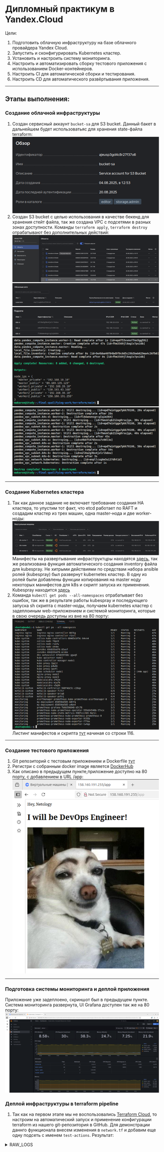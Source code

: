 # Дипломный практикум в Yandex.Cloud
Цели:
1. Подготовить облачную инфраструктуру на базе облачного провайдера Yandex Cloud.
2. Запустить и сконфигурировать Kubernetes кластер.
3. Установить и настроить систему мониторинга.
4. Настроить и автоматизировать сборку тестового приложения с использованием Docker-контейнеров.
5. Настроить CI для автоматической сборки и тестирования.
6. Настроить CD для автоматического развёртывания приложения.

---
## Этапы выполнения:


### Создание облачной инфраструктуры

1. Создан сервисный аккаунт `bucket-sa` для S3 bucket. Данный бакет в дальнейшем будет использоватьяс для хранения state-файла terraform: </br>
    ![1_2](https://github.com/AlekseyStroitelev/final-qualifying-work/blob/main/screenshots/1_2.png)
2. Создан S3 bucket с целью использования в качестве бекенд для хранения стейт файла, так же создана VPC с подсетями в разных зонах доступности. Команды `terraform apply`, `terraform destroy` отрабатывают без дополнительных действий: </br>
    ![1_3](https://github.com/AlekseyStroitelev/final-qualifying-work/blob/main/screenshots/1_3.png) </br>
    ![1_4](https://github.com/AlekseyStroitelev/final-qualifying-work/blob/main/screenshots/1_4.png) </br>
    ![1_5](https://github.com/AlekseyStroitelev/final-qualifying-work/blob/main/screenshots/1_5.png) </br>
    ![1_6](https://github.com/AlekseyStroitelev/final-qualifying-work/blob/main/screenshots/1_6.png) </br>
    ![1_7](https://github.com/AlekseyStroitelev/final-qualifying-work/blob/main/screenshots/1_7.png) </br>

---
### Создание Kubernetes кластера

1. Так как данное задание не включает требование создания HA кластера, то упустим тот факт, что etcd работает по RAFT и создадим кластер из трех машин, одна master-нода и две worker-ноды:
   ![1_8](https://github.com/AlekseyStroitelev/final-qualifying-work/blob/main/screenshots/1_8.png) </br>
Манифесты на развертывание инфраструктцры находятся [здесь](https://github.com/AlekseyStroitelev/final-qualifying-work/tree/main/terraform), так же реализована функция автоматического создания inventory файла для kubespray. Не хитрыми действиями по средствам набора ansible ролей (kubespray) был развернут kubernetes кластер. В одну из ролей были добавлены функции копирования на master ноду некоторых манифестов для k8s и скрипт запуска их применения. Kubespray находится [здесь](https://github.com/AlekseyStroitelev/final-qualifying-work/tree/main/kubespray)
2. Команда `kubectl get pods --all-namespaces` отрабатывает без ошибок, так же в результате работы kubespray и последующего запуска sh скрипта c master-ноды, получаем kubernetes кластер с задеплоиным web-приложением и системой мониторинга, которые в свою очередь доступны из вне на 80 порту: </br>
   ![1_9](https://github.com/AlekseyStroitelev/final-qualifying-work/blob/main/screenshots/1_9.png) </br>
Листинг манифестов и скрипта [тут](https://github.com/AlekseyStroitelev/final-qualifying-work/blob/main/kubespray/roles/kubernetes/client/tasks/main.yml) начиная со строки 116.

---
### Создание тестового приложения

1. Git репозиторий с тестовым приложением и Dockerfile [тут](https://github.com/AlekseyStroitelev/app-config)
2. Регистри с собранным docker image является [DockerHub](https://hub.docker.com/repository/docker/makaron7321/nginx-test-app/general)
3. Как описано в предыдущем пункте,приложение доступно на 80 порту, с добавлением в URL /app:</br>
  ![1_10](https://github.com/AlekseyStroitelev/final-qualifying-work/blob/main/screenshots/1_10.png)

---
### Подготовка cистемы мониторинга и деплой приложения

Приложение уже задеплоено, скриншот был в предыдущем пункте.
Система мониторинга развернута, UI Grafana доступен так же на 80 порту: </br>
  ![1_11](https://github.com/AlekseyStroitelev/final-qualifying-work/blob/main/screenshots/1_11.png)

### Деплой инфраструктуры в terraform pipeline

1. Так как на первом этапе мы не воспользовались [Terraform Cloud](https://app.terraform.io/), то настроим на автоматический запуск и применение конфигурации terraform из нашего git-репозитория в GitHub. Для демонстрации даннго функционала внесем изменения в `network.tf` и добавим еще одну подсеть с именем `test-actions`. Результат:

<details>
    <summary>RAW_LOGS</summary>

2025-08-27T10:15:56.4801562Z Current runner version: '2.328.0'
2025-08-27T10:15:56.4824907Z ##[group]Runner Image Provisioner
2025-08-27T10:15:56.4826034Z Hosted Compute Agent
2025-08-27T10:15:56.4826602Z Version: 20250818.377
2025-08-27T10:15:56.4827620Z Commit: 3c593e9f75fe0b87e893bca80d6e12ba089c61fc
2025-08-27T10:15:56.4828344Z Build Date: 2025-08-18T14:52:18Z
2025-08-27T10:15:56.4828904Z ##[endgroup]
2025-08-27T10:15:56.4829516Z ##[group]Operating System
2025-08-27T10:15:56.4830099Z Ubuntu
2025-08-27T10:15:56.4830596Z 24.04.2
2025-08-27T10:15:56.4831129Z LTS
2025-08-27T10:15:56.4831623Z ##[endgroup]
2025-08-27T10:15:56.4832164Z ##[group]Runner Image
2025-08-27T10:15:56.4832804Z Image: ubuntu-24.04
2025-08-27T10:15:56.4833351Z Version: 20250818.1.0
2025-08-27T10:15:56.4834390Z Included Software: https://github.com/actions/runner-images/blob/ubuntu24/20250818.1/images/ubuntu/Ubuntu2404-Readme.md
2025-08-27T10:15:56.4836038Z Image Release: https://github.com/actions/runner-images/releases/tag/ubuntu24%2F20250818.1
2025-08-27T10:15:56.4837537Z ##[endgroup]
2025-08-27T10:15:56.4838662Z ##[group]GITHUB_TOKEN Permissions
2025-08-27T10:15:56.4840807Z Contents: read
2025-08-27T10:15:56.4841417Z Metadata: read
2025-08-27T10:15:56.4841966Z Packages: read
2025-08-27T10:15:56.4842544Z ##[endgroup]
2025-08-27T10:15:56.4844688Z Secret source: Actions
2025-08-27T10:15:56.4845421Z Prepare workflow directory
2025-08-27T10:15:56.5413589Z Prepare all required actions
2025-08-27T10:15:56.5450549Z Getting action download info
2025-08-27T10:15:56.9655916Z Download action repository 'actions/checkout@v4' (SHA:08eba0b27e820071cde6df949e0beb9ba4906955)
2025-08-27T10:15:57.1367609Z Download action repository 'hashicorp/setup-terraform@v2' (SHA:633666f66e0061ca3b725c73b2ec20cd13a8fdd1)
2025-08-27T10:15:57.9114966Z Download action repository 'actions/upload-artifact@v4' (SHA:ea165f8d65b6e75b540449e92b4886f43607fa02)
2025-08-27T10:15:58.0933292Z Complete job name: Terraform
2025-08-27T10:15:58.1609151Z ##[group]Run actions/checkout@v4
2025-08-27T10:15:58.1610120Z with:
2025-08-27T10:15:58.1610749Z   repository: AlekseyStroitelev/final-qualifying-work
2025-08-27T10:15:58.1611603Z   token: ***
2025-08-27T10:15:58.1612098Z   ssh-strict: true
2025-08-27T10:15:58.1612584Z   ssh-user: git
2025-08-27T10:15:58.1613087Z   persist-credentials: true
2025-08-27T10:15:58.1613641Z   clean: true
2025-08-27T10:15:58.1614144Z   sparse-checkout-cone-mode: true
2025-08-27T10:15:58.1614723Z   fetch-depth: 1
2025-08-27T10:15:58.1615201Z   fetch-tags: false
2025-08-27T10:15:58.1615693Z   show-progress: true
2025-08-27T10:15:58.1616205Z   lfs: false
2025-08-27T10:15:58.1616888Z   submodules: false
2025-08-27T10:15:58.1617414Z   set-safe-directory: true
2025-08-27T10:15:58.1618208Z env:
2025-08-27T10:15:58.1618677Z   TF_VERSION: 1.5.0
2025-08-27T10:15:58.1619176Z   TF_DIR: terraform/main
2025-08-27T10:15:58.1619967Z   TF_VAR_token: ***
2025-08-27T10:15:58.1620497Z   TF_VAR_cloud_id: ***
2025-08-27T10:15:58.1621082Z   TF_VAR_folder_id: ***
2025-08-27T10:15:58.1621660Z   AWS_ACCESS_KEY_ID: ***
2025-08-27T10:15:58.1622363Z   AWS_SECRET_ACCESS_KEY: ***
2025-08-27T10:15:58.1622899Z ##[endgroup]
2025-08-27T10:15:58.2672881Z Syncing repository: AlekseyStroitelev/final-qualifying-work
2025-08-27T10:15:58.2674848Z ##[group]Getting Git version info
2025-08-27T10:15:58.2675823Z Working directory is '/home/runner/work/final-qualifying-work/final-qualifying-work'
2025-08-27T10:15:58.2677540Z [command]/usr/bin/git version
2025-08-27T10:15:58.2758270Z git version 2.51.0
2025-08-27T10:15:58.2783869Z ##[endgroup]
2025-08-27T10:15:58.2803636Z Temporarily overriding HOME='/home/runner/work/_temp/4b8247fa-90f4-4f42-8468-a917a52764c4' before making global git config changes
2025-08-27T10:15:58.2805170Z Adding repository directory to the temporary git global config as a safe directory
2025-08-27T10:15:58.2809249Z [command]/usr/bin/git config --global --add safe.directory /home/runner/work/final-qualifying-work/final-qualifying-work
2025-08-27T10:15:58.2842669Z Deleting the contents of '/home/runner/work/final-qualifying-work/final-qualifying-work'
2025-08-27T10:15:58.2845467Z ##[group]Initializing the repository
2025-08-27T10:15:58.2849808Z [command]/usr/bin/git init /home/runner/work/final-qualifying-work/final-qualifying-work
2025-08-27T10:15:58.2963356Z hint: Using 'master' as the name for the initial branch. This default branch name
2025-08-27T10:15:58.2964627Z hint: is subject to change. To configure the initial branch name to use in all
2025-08-27T10:15:58.2965629Z hint: of your new repositories, which will suppress this warning, call:
2025-08-27T10:15:58.2966511Z hint:
2025-08-27T10:15:58.2967435Z hint: 	git config --global init.defaultBranch <name>
2025-08-27T10:15:58.2968107Z hint:
2025-08-27T10:15:58.2968737Z hint: Names commonly chosen instead of 'master' are 'main', 'trunk' and
2025-08-27T10:15:58.2970308Z hint: 'development'. The just-created branch can be renamed via this command:
2025-08-27T10:15:58.2971828Z hint:
2025-08-27T10:15:58.2972734Z hint: 	git branch -m <name>
2025-08-27T10:15:58.2973817Z hint:
2025-08-27T10:15:58.2975213Z hint: Disable this message with "git config set advice.defaultBranchName false"
2025-08-27T10:15:58.2977995Z Initialized empty Git repository in /home/runner/work/final-qualifying-work/final-qualifying-work/.git/
2025-08-27T10:15:58.2985102Z [command]/usr/bin/git remote add origin https://github.com/AlekseyStroitelev/final-qualifying-work
2025-08-27T10:15:58.3023298Z ##[endgroup]
2025-08-27T10:15:58.3024849Z ##[group]Disabling automatic garbage collection
2025-08-27T10:15:58.3028125Z [command]/usr/bin/git config --local gc.auto 0
2025-08-27T10:15:58.3056891Z ##[endgroup]
2025-08-27T10:15:58.3058554Z ##[group]Setting up auth
2025-08-27T10:15:58.3064454Z [command]/usr/bin/git config --local --name-only --get-regexp core\.sshCommand
2025-08-27T10:15:58.3095595Z [command]/usr/bin/git submodule foreach --recursive sh -c "git config --local --name-only --get-regexp 'core\.sshCommand' && git config --local --unset-all 'core.sshCommand' || :"
2025-08-27T10:15:58.3443935Z [command]/usr/bin/git config --local --name-only --get-regexp http\.https\:\/\/github\.com\/\.extraheader
2025-08-27T10:15:58.3473439Z [command]/usr/bin/git submodule foreach --recursive sh -c "git config --local --name-only --get-regexp 'http\.https\:\/\/github\.com\/\.extraheader' && git config --local --unset-all 'http.https://github.com/.extraheader' || :"
2025-08-27T10:15:58.3689072Z [command]/usr/bin/git config --local http.https://github.com/.extraheader AUTHORIZATION: basic ***
2025-08-27T10:15:58.3723571Z ##[endgroup]
2025-08-27T10:15:58.3725222Z ##[group]Fetching the repository
2025-08-27T10:15:58.3733921Z [command]/usr/bin/git -c protocol.version=2 fetch --no-tags --prune --no-recurse-submodules --depth=1 origin +6aebce652a831ad733a93dce62b596fdf2da7a5d:refs/remotes/origin/main
2025-08-27T10:15:59.1784278Z From https://github.com/AlekseyStroitelev/final-qualifying-work
2025-08-27T10:15:59.1785707Z  * [new ref]         6aebce652a831ad733a93dce62b596fdf2da7a5d -> origin/main
2025-08-27T10:15:59.1815315Z ##[endgroup]
2025-08-27T10:15:59.1816454Z ##[group]Determining the checkout info
2025-08-27T10:15:59.1818295Z ##[endgroup]
2025-08-27T10:15:59.1822769Z [command]/usr/bin/git sparse-checkout disable
2025-08-27T10:15:59.1863121Z [command]/usr/bin/git config --local --unset-all extensions.worktreeConfig
2025-08-27T10:15:59.1891392Z ##[group]Checking out the ref
2025-08-27T10:15:59.1895153Z [command]/usr/bin/git checkout --progress --force -B main refs/remotes/origin/main
2025-08-27T10:15:59.2864911Z Switched to a new branch 'main'
2025-08-27T10:15:59.2868009Z branch 'main' set up to track 'origin/main'.
2025-08-27T10:15:59.2878548Z ##[endgroup]
2025-08-27T10:15:59.2915515Z [command]/usr/bin/git log -1 --format=%H
2025-08-27T10:15:59.2937962Z 6aebce652a831ad733a93dce62b596fdf2da7a5d
2025-08-27T10:15:59.3175049Z ##[group]Run hashicorp/setup-terraform@v2
2025-08-27T10:15:59.3176229Z with:
2025-08-27T10:15:59.3177152Z   terraform_version: 1.5.0
2025-08-27T10:15:59.3178238Z   cli_config_credentials_hostname: app.terraform.io
2025-08-27T10:15:59.3179754Z   terraform_wrapper: true
2025-08-27T10:15:59.3180642Z env:
2025-08-27T10:15:59.3181357Z   TF_VERSION: 1.5.0
2025-08-27T10:15:59.3182175Z   TF_DIR: terraform/main
2025-08-27T10:15:59.3183831Z   TF_VAR_token: ***
2025-08-27T10:15:59.3184730Z   TF_VAR_cloud_id: ***
2025-08-27T10:15:59.3185663Z   TF_VAR_folder_id: ***
2025-08-27T10:15:59.3186799Z   AWS_ACCESS_KEY_ID: ***
2025-08-27T10:15:59.3188086Z   AWS_SECRET_ACCESS_KEY: ***
2025-08-27T10:15:59.3189039Z ##[endgroup]
2025-08-27T10:16:00.2466929Z [command]/usr/bin/unzip -o -q /home/runner/work/_temp/ec2ee6c1-ecb6-4561-92a8-ef2e15fd544a
2025-08-27T10:16:00.7288554Z ##[group]Run terraform -chdir=terraform/main init \
2025-08-27T10:16:00.7289075Z [36;1mterraform -chdir=terraform/main init \[0m
2025-08-27T10:16:00.7289721Z [36;1m  -backend-config="access_key=***" \[0m
2025-08-27T10:16:00.7290228Z [36;1m  -backend-config="secret_key=***" \[0m
2025-08-27T10:16:00.7290632Z [36;1m  -backend-config="skip_credentials_validation=true" \[0m
2025-08-27T10:16:00.7291070Z [36;1m  -backend-config="skip_region_validation=true" \[0m
2025-08-27T10:16:00.7291482Z [36;1m  -backend-config="skip_metadata_api_check=true" \[0m
2025-08-27T10:16:00.7291860Z [36;1m  -backend-config="force_path_style=true"[0m
2025-08-27T10:16:00.7374243Z shell: /usr/bin/bash -e {0}
2025-08-27T10:16:00.7374560Z env:
2025-08-27T10:16:00.7374792Z   TF_VERSION: 1.5.0
2025-08-27T10:16:00.7375047Z   TF_DIR: terraform/main
2025-08-27T10:16:00.7375507Z   TF_VAR_token: ***
2025-08-27T10:16:00.7375809Z   TF_VAR_cloud_id: ***
2025-08-27T10:16:00.7376151Z   TF_VAR_folder_id: ***
2025-08-27T10:16:00.7376514Z   AWS_ACCESS_KEY_ID: ***
2025-08-27T10:16:00.7377069Z   AWS_SECRET_ACCESS_KEY: ***
2025-08-27T10:16:00.7377489Z   TERRAFORM_CLI_PATH: /home/runner/work/_temp/c8321ad8-9761-4396-a7bc-b1cbb37ee572
2025-08-27T10:16:00.7377918Z ##[endgroup]
2025-08-27T10:16:02.1904866Z [command]/home/runner/work/_temp/c8321ad8-9761-4396-a7bc-b1cbb37ee572/terraform-bin -chdir=terraform/main init -backend-config=access_key=*** -backend-config=secret_key=*** -backend-config=skip_credentials_validation=true -backend-config=skip_region_validation=true -backend-config=skip_metadata_api_check=true -backend-config=force_path_style=true
2025-08-27T10:16:02.2107476Z 
2025-08-27T10:16:02.2108424Z [0m[1mInitializing the backend...[0m
2025-08-27T10:16:03.1459992Z [0m[32m
2025-08-27T10:16:03.1460714Z Successfully configured the backend "s3"! Terraform will automatically
2025-08-27T10:16:03.1463496Z use this backend unless the backend configuration changes.[0m
2025-08-27T10:16:04.4958008Z 
2025-08-27T10:16:04.4958504Z [0m[1mInitializing provider plugins...[0m
2025-08-27T10:16:04.4959082Z - Finding latest version of yandex-cloud/yandex...
2025-08-27T10:16:05.3208608Z - Installing yandex-cloud/yandex v0.154.0...
2025-08-27T10:16:06.7618655Z - Installed yandex-cloud/yandex v0.154.0 (self-signed, key ID [0m[1mE40F590B50BB8E40[0m[0m)
2025-08-27T10:16:06.7619513Z 
2025-08-27T10:16:06.7619910Z Partner and community providers are signed by their developers.
2025-08-27T10:16:06.7620886Z If you'd like to know more about provider signing, you can read about it here:
2025-08-27T10:16:06.7621848Z https://www.terraform.io/docs/cli/plugins/signing.html
2025-08-27T10:16:06.7622393Z 
2025-08-27T10:16:06.7623064Z Terraform has created a lock file [1m.terraform.lock.hcl[0m to record the provider
2025-08-27T10:16:06.7624122Z selections it made above. Include this file in your version control repository
2025-08-27T10:16:06.7625134Z so that Terraform can guarantee to make the same selections by default when
2025-08-27T10:16:06.7626078Z you run "terraform init" in the future.[0m
2025-08-27T10:16:06.7626932Z 
2025-08-27T10:16:06.7627729Z [0m[1m[32mTerraform has been successfully initialized![0m[32m[0m
2025-08-27T10:16:06.7628381Z [0m[32m
2025-08-27T10:16:06.7628936Z You may now begin working with Terraform. Try running "terraform plan" to see
2025-08-27T10:16:06.7629843Z any changes that are required for your infrastructure. All Terraform commands
2025-08-27T10:16:06.7630786Z should now work.
2025-08-27T10:16:06.7631047Z 
2025-08-27T10:16:06.7631369Z If you ever set or change modules or backend configuration for Terraform,
2025-08-27T10:16:06.7632213Z rerun this command to reinitialize your working directory. If you forget, other
2025-08-27T10:16:06.7633202Z commands will detect it and remind you to do so if necessary.[0m
2025-08-27T10:16:06.7942525Z ##[group]Run terraform -chdir=terraform/main fmt -check -recursive
2025-08-27T10:16:06.7943021Z [36;1mterraform -chdir=terraform/main fmt -check -recursive[0m
2025-08-27T10:16:06.7982649Z shell: /usr/bin/bash -e {0}
2025-08-27T10:16:06.7982885Z env:
2025-08-27T10:16:06.7983060Z   TF_VERSION: 1.5.0
2025-08-27T10:16:06.7983269Z   TF_DIR: terraform/main
2025-08-27T10:16:06.7983679Z   TF_VAR_token: ***
2025-08-27T10:16:06.7983915Z   TF_VAR_cloud_id: ***
2025-08-27T10:16:06.7984152Z   TF_VAR_folder_id: ***
2025-08-27T10:16:06.7984416Z   AWS_ACCESS_KEY_ID: ***
2025-08-27T10:16:06.7984743Z   AWS_SECRET_ACCESS_KEY: ***
2025-08-27T10:16:06.7985103Z   TERRAFORM_CLI_PATH: /home/runner/work/_temp/c8321ad8-9761-4396-a7bc-b1cbb37ee572
2025-08-27T10:16:06.7985470Z ##[endgroup]
2025-08-27T10:16:06.8395042Z [command]/home/runner/work/_temp/c8321ad8-9761-4396-a7bc-b1cbb37ee572/terraform-bin -chdir=terraform/main fmt -check -recursive
2025-08-27T10:16:06.8745371Z ##[group]Run terraform -chdir=terraform/main validate
2025-08-27T10:16:06.8745759Z [36;1mterraform -chdir=terraform/main validate[0m
2025-08-27T10:16:06.8785313Z shell: /usr/bin/bash -e {0}
2025-08-27T10:16:06.8785548Z env:
2025-08-27T10:16:06.8785724Z   TF_VERSION: 1.5.0
2025-08-27T10:16:06.8785921Z   TF_DIR: terraform/main
2025-08-27T10:16:06.8786334Z   TF_VAR_token: ***
2025-08-27T10:16:06.8786582Z   TF_VAR_cloud_id: ***
2025-08-27T10:16:06.8787023Z   TF_VAR_folder_id: ***
2025-08-27T10:16:06.8787275Z   AWS_ACCESS_KEY_ID: ***
2025-08-27T10:16:06.8787578Z   AWS_SECRET_ACCESS_KEY: ***
2025-08-27T10:16:06.8787932Z   TERRAFORM_CLI_PATH: /home/runner/work/_temp/c8321ad8-9761-4396-a7bc-b1cbb37ee572
2025-08-27T10:16:06.8788314Z ##[endgroup]
2025-08-27T10:16:06.9197871Z [command]/home/runner/work/_temp/c8321ad8-9761-4396-a7bc-b1cbb37ee572/terraform-bin -chdir=terraform/main validate
2025-08-27T10:16:07.4542586Z [32m[1mSuccess![0m The configuration is valid.
2025-08-27T10:16:07.4543182Z [0m
2025-08-27T10:16:07.4657041Z ##[group]Run terraform -chdir=terraform/main plan -input=false -out=tfplan \
2025-08-27T10:16:07.4657602Z [36;1mterraform -chdir=terraform/main plan -input=false -out=tfplan \[0m
2025-08-27T10:16:07.4658159Z [36;1m  -var="token=***" \[0m
2025-08-27T10:16:07.4658463Z [36;1m  -var="cloud_id=***" \[0m
2025-08-27T10:16:07.4658754Z [36;1m  -var="folder_id=***" \[0m
2025-08-27T10:16:07.4697766Z shell: /usr/bin/bash -e {0}
2025-08-27T10:16:07.4698002Z env:
2025-08-27T10:16:07.4698173Z   TF_VERSION: 1.5.0
2025-08-27T10:16:07.4698378Z   TF_DIR: terraform/main
2025-08-27T10:16:07.4698771Z   TF_VAR_token: ***
2025-08-27T10:16:07.4699029Z   TF_VAR_cloud_id: ***
2025-08-27T10:16:07.4699267Z   TF_VAR_folder_id: ***
2025-08-27T10:16:07.4699519Z   AWS_ACCESS_KEY_ID: ***
2025-08-27T10:16:07.4699838Z   AWS_SECRET_ACCESS_KEY: ***
2025-08-27T10:16:07.4700194Z   TERRAFORM_CLI_PATH: /home/runner/work/_temp/c8321ad8-9761-4396-a7bc-b1cbb37ee572
2025-08-27T10:16:07.4700583Z ##[endgroup]
2025-08-27T10:16:07.5107810Z [command]/home/runner/work/_temp/c8321ad8-9761-4396-a7bc-b1cbb37ee572/terraform-bin -chdir=terraform/main plan -input=false -out=tfplan -var=token=*** -var=cloud_id=*** -var=folder_id=***
2025-08-27T10:16:12.2813830Z [0m[1mdata.yandex_compute_image.ubuntu: Reading...[0m[0m
2025-08-27T10:16:12.2814963Z [0m[1myandex_vpc_network.kubernetes: Refreshing state... [id=enpi1a56agdvf1ajqtgu][0m
2025-08-27T10:16:13.5045705Z [0m[1mdata.yandex_compute_image.ubuntu: Read complete after 2s [id=fd8r4l3beu0odt9244b3][0m
2025-08-27T10:16:13.6677536Z [0m[1myandex_vpc_subnet.k8s-b: Refreshing state... [id=e2l2ibtbrh12oaebaebf][0m
2025-08-27T10:16:13.6678984Z [0m[1myandex_vpc_subnet.k8s-a: Refreshing state... [id=e9btisop7a6tlafmrojp][0m
2025-08-27T10:16:13.6679923Z [0m[1myandex_vpc_subnet.k8s-d: Refreshing state... [id=fl871p97bueequg2bqc8][0m
2025-08-27T10:16:13.8708701Z [0m[1myandex_compute_instance.master: Refreshing state... [id=fhm8oesaf7ufbevfpmrl][0m
2025-08-27T10:16:13.8741962Z [0m[1myandex_compute_instance.worker-1: Refreshing state... [id=epdga2bh98un6ig1m38r][0m
2025-08-27T10:16:13.8843726Z [0m[1myandex_compute_instance.worker-2: Refreshing state... [id=fv48ddu7oq8i51sjuisd][0m
2025-08-27T10:16:14.4315409Z [0m[1mdata.yandex_compute_instance.worker-1: Reading...[0m[0m
2025-08-27T10:16:14.4688043Z [0m[1mdata.yandex_compute_instance.master: Reading...[0m[0m
2025-08-27T10:16:14.5538028Z [0m[1mdata.yandex_compute_instance.worker-2: Reading...[0m[0m
2025-08-27T10:16:14.9434156Z [0m[1mdata.yandex_compute_instance.master: Read complete after 1s [id=fhm8oesaf7ufbevfpmrl][0m
2025-08-27T10:16:15.0227626Z [0m[1mdata.yandex_compute_instance.worker-2: Read complete after 0s [id=fv48ddu7oq8i51sjuisd][0m
2025-08-27T10:16:15.0382263Z [0m[1mdata.yandex_compute_instance.worker-1: Read complete after 1s [id=epdga2bh98un6ig1m38r][0m
2025-08-27T10:16:15.0557898Z 
2025-08-27T10:16:15.0558493Z Terraform used the selected providers to generate the following execution
2025-08-27T10:16:15.0559496Z plan. Resource actions are indicated with the following symbols:
2025-08-27T10:16:15.0560347Z   [32m+[0m create[0m
2025-08-27T10:16:15.0560617Z 
2025-08-27T10:16:15.0560870Z Terraform will perform the following actions:
2025-08-27T10:16:15.0561332Z 
2025-08-27T10:16:15.0561761Z [1m  # yandex_vpc_subnet.test-actions[0m will be created
2025-08-27T10:16:15.0562643Z [0m  [32m+[0m[0m resource "yandex_vpc_subnet" "test-actions" {
2025-08-27T10:16:15.0563501Z       [32m+[0m[0m created_at     = (known after apply)
2025-08-27T10:16:15.0564278Z       [32m+[0m[0m folder_id      = (known after apply)
2025-08-27T10:16:15.0565039Z       [32m+[0m[0m id             = (known after apply)
2025-08-27T10:16:15.0565812Z       [32m+[0m[0m labels         = (known after apply)
2025-08-27T10:16:15.0566566Z       [32m+[0m[0m name           = "test-actions1"
2025-08-27T10:16:15.0567761Z       [32m+[0m[0m network_id     = "enpi1a56agdvf1ajqtgu"
2025-08-27T10:16:15.0568920Z       [32m+[0m[0m v4_cidr_blocks = [
2025-08-27T10:16:15.0569633Z           [32m+[0m[0m "192.168.40.0/24",
2025-08-27T10:16:15.0570151Z         ]
2025-08-27T10:16:15.0570717Z       [32m+[0m[0m v6_cidr_blocks = (known after apply)
2025-08-27T10:16:15.0571486Z       [32m+[0m[0m zone           = "ru-central1-d"
2025-08-27T10:16:15.0571955Z     }
2025-08-27T10:16:15.0572116Z 
2025-08-27T10:16:15.0572499Z [1mPlan:[0m 1 to add, 0 to change, 0 to destroy.
2025-08-27T10:16:15.0573002Z [0m[90m
2025-08-27T10:16:15.0573619Z ─────────────────────────────────────────────────────────────────────────────[0m
2025-08-27T10:16:15.0574020Z 
2025-08-27T10:16:15.0574163Z Saved the plan to: tfplan
2025-08-27T10:16:15.0574426Z 
2025-08-27T10:16:15.0574737Z To perform exactly these actions, run the following command to apply:
2025-08-27T10:16:15.0575358Z     terraform apply "tfplan"
2025-08-27T10:16:15.0740380Z ##[group]Run actions/upload-artifact@v4
2025-08-27T10:16:15.0740670Z with:
2025-08-27T10:16:15.0740855Z   name: terraform-plan
2025-08-27T10:16:15.0741075Z   path: terraform/main/tfplan
2025-08-27T10:16:15.0741307Z   if-no-files-found: warn
2025-08-27T10:16:15.0741515Z   compression-level: 6
2025-08-27T10:16:15.0741712Z   overwrite: false
2025-08-27T10:16:15.0741912Z   include-hidden-files: false
2025-08-27T10:16:15.0742133Z env:
2025-08-27T10:16:15.0742305Z   TF_VERSION: 1.5.0
2025-08-27T10:16:15.0742502Z   TF_DIR: terraform/main
2025-08-27T10:16:15.0742892Z   TF_VAR_token: ***
2025-08-27T10:16:15.0743111Z   TF_VAR_cloud_id: ***
2025-08-27T10:16:15.0743331Z   TF_VAR_folder_id: ***
2025-08-27T10:16:15.0743570Z   AWS_ACCESS_KEY_ID: ***
2025-08-27T10:16:15.0743871Z   AWS_SECRET_ACCESS_KEY: ***
2025-08-27T10:16:15.0744388Z   TERRAFORM_CLI_PATH: /home/runner/work/_temp/c8321ad8-9761-4396-a7bc-b1cbb37ee572
2025-08-27T10:16:15.0744757Z ##[endgroup]
2025-08-27T10:16:15.2816180Z With the provided path, there will be 1 file uploaded
2025-08-27T10:16:15.2821213Z Artifact name is valid!
2025-08-27T10:16:15.2822325Z Root directory input is valid!
2025-08-27T10:16:15.6556547Z Beginning upload of artifact content to blob storage
2025-08-27T10:16:15.9470422Z Uploaded bytes 12473
2025-08-27T10:16:16.0192226Z Finished uploading artifact content to blob storage!
2025-08-27T10:16:16.0195949Z SHA256 digest of uploaded artifact zip is 0d8e5a19e0ecfc6ab2cff91d632a49247fba7fc8b299f925c407bc0d02b744c0
2025-08-27T10:16:16.0197624Z Finalizing artifact upload
2025-08-27T10:16:16.1653933Z Artifact terraform-plan.zip successfully finalized. Artifact ID 3862181526
2025-08-27T10:16:16.1654963Z Artifact terraform-plan has been successfully uploaded! Final size is 12473 bytes. Artifact ID is 3862181526
2025-08-27T10:16:16.1661695Z Artifact download URL: https://github.com/AlekseyStroitelev/final-qualifying-work/actions/runs/17263897965/artifacts/3862181526
2025-08-27T10:16:16.1774907Z ##[group]Run terraform -chdir=terraform/main apply -input=false -auto-approve
2025-08-27T10:16:16.1775456Z [36;1mterraform -chdir=terraform/main apply -input=false -auto-approve[0m
2025-08-27T10:16:16.1814346Z shell: /usr/bin/bash -e {0}
2025-08-27T10:16:16.1814583Z env:
2025-08-27T10:16:16.1814761Z   TF_VERSION: 1.5.0
2025-08-27T10:16:16.1814962Z   TF_DIR: terraform/main
2025-08-27T10:16:16.1815346Z   TF_VAR_token: ***
2025-08-27T10:16:16.1815579Z   TF_VAR_cloud_id: ***
2025-08-27T10:16:16.1815818Z   TF_VAR_folder_id: ***
2025-08-27T10:16:16.1816070Z   AWS_ACCESS_KEY_ID: ***
2025-08-27T10:16:16.1816411Z   AWS_SECRET_ACCESS_KEY: ***
2025-08-27T10:16:16.1816954Z   TERRAFORM_CLI_PATH: /home/runner/work/_temp/c8321ad8-9761-4396-a7bc-b1cbb37ee572
2025-08-27T10:16:16.1817340Z ##[endgroup]
2025-08-27T10:16:16.2223739Z [command]/home/runner/work/_temp/c8321ad8-9761-4396-a7bc-b1cbb37ee572/terraform-bin -chdir=terraform/main apply -input=false -auto-approve
2025-08-27T10:16:20.7197125Z [0m[1mdata.yandex_compute_image.ubuntu: Reading...[0m[0m
2025-08-27T10:16:20.7200815Z [0m[1myandex_vpc_network.kubernetes: Refreshing state... [id=enpi1a56agdvf1ajqtgu][0m
2025-08-27T10:16:21.7530760Z [0m[1mdata.yandex_compute_image.ubuntu: Read complete after 1s [id=fd8r4l3beu0odt9244b3][0m
2025-08-27T10:16:21.9139053Z [0m[1myandex_vpc_subnet.k8s-d: Refreshing state... [id=fl871p97bueequg2bqc8][0m
2025-08-27T10:16:21.9140467Z [0m[1myandex_vpc_subnet.k8s-b: Refreshing state... [id=e2l2ibtbrh12oaebaebf][0m
2025-08-27T10:16:21.9142496Z [0m[1myandex_vpc_subnet.k8s-a: Refreshing state... [id=e9btisop7a6tlafmrojp][0m
2025-08-27T10:16:22.1163643Z [0m[1myandex_compute_instance.worker-2: Refreshing state... [id=fv48ddu7oq8i51sjuisd][0m
2025-08-27T10:16:22.1252846Z [0m[1myandex_compute_instance.master: Refreshing state... [id=fhm8oesaf7ufbevfpmrl][0m
2025-08-27T10:16:22.1508905Z [0m[1myandex_compute_instance.worker-1: Refreshing state... [id=epdga2bh98un6ig1m38r][0m
2025-08-27T10:16:22.6115125Z [0m[1mdata.yandex_compute_instance.worker-2: Reading...[0m[0m
2025-08-27T10:16:22.6275565Z [0m[1mdata.yandex_compute_instance.master: Reading...[0m[0m
2025-08-27T10:16:22.7125468Z [0m[1mdata.yandex_compute_instance.worker-1: Reading...[0m[0m
2025-08-27T10:16:23.1188002Z [0m[1mdata.yandex_compute_instance.master: Read complete after 0s [id=fhm8oesaf7ufbevfpmrl][0m
2025-08-27T10:16:23.1792128Z [0m[1mdata.yandex_compute_instance.worker-1: Read complete after 0s [id=epdga2bh98un6ig1m38r][0m
2025-08-27T10:16:23.2402104Z [0m[1mdata.yandex_compute_instance.worker-2: Read complete after 0s [id=fv48ddu7oq8i51sjuisd][0m
2025-08-27T10:16:23.2544372Z 
2025-08-27T10:16:23.2545096Z Terraform used the selected providers to generate the following execution
2025-08-27T10:16:23.2545935Z plan. Resource actions are indicated with the following symbols:
2025-08-27T10:16:23.2547195Z   [32m+[0m create[0m
2025-08-27T10:16:23.2547425Z 
2025-08-27T10:16:23.2547648Z Terraform will perform the following actions:
2025-08-27T10:16:23.2548021Z 
2025-08-27T10:16:23.2548367Z [1m  # yandex_vpc_subnet.test-actions[0m will be created
2025-08-27T10:16:23.2549116Z [0m  [32m+[0m[0m resource "yandex_vpc_subnet" "test-actions" {
2025-08-27T10:16:23.2549839Z       [32m+[0m[0m created_at     = (known after apply)
2025-08-27T10:16:23.2550469Z       [32m+[0m[0m folder_id      = (known after apply)
2025-08-27T10:16:23.2551079Z       [32m+[0m[0m id             = (known after apply)
2025-08-27T10:16:23.2551686Z       [32m+[0m[0m labels         = (known after apply)
2025-08-27T10:16:23.2552288Z       [32m+[0m[0m name           = "test-actions1"
2025-08-27T10:16:23.2552927Z       [32m+[0m[0m network_id     = "enpi1a56agdvf1ajqtgu"
2025-08-27T10:16:23.2553522Z       [32m+[0m[0m v4_cidr_blocks = [
2025-08-27T10:16:23.2554062Z           [32m+[0m[0m "192.168.40.0/24",
2025-08-27T10:16:23.2554489Z         ]
2025-08-27T10:16:23.2554953Z       [32m+[0m[0m v6_cidr_blocks = (known after apply)
2025-08-27T10:16:23.2555904Z       [32m+[0m[0m zone           = "ru-central1-d"
2025-08-27T10:16:23.2556388Z     }
2025-08-27T10:16:23.2556562Z 
2025-08-27T10:16:23.2557033Z [1mPlan:[0m 1 to add, 0 to change, 0 to destroy.
2025-08-27T10:16:25.7753419Z [0m[0m[1myandex_vpc_subnet.test-actions: Creating...[0m[0m
2025-08-27T10:16:27.4089535Z [0m[1myandex_vpc_subnet.test-actions: Creation complete after 1s [id=fl80agpgr74uvu6o44pe][0m
2025-08-27T10:16:28.3653882Z [0m[1m[32m
2025-08-27T10:16:28.3654464Z Apply complete! Resources: 1 added, 0 changed, 0 destroyed.
2025-08-27T10:16:28.3655070Z [0m[0m[1m[32m
2025-08-27T10:16:28.3655384Z Outputs:
2025-08-27T10:16:28.3655549Z 
2025-08-27T10:16:28.3655718Z [0mnode_ips = {
2025-08-27T10:16:28.3656051Z   "master_private" = "192.168.10.10"
2025-08-27T10:16:28.3656465Z   "master_public" = "89.169.159.219"
2025-08-27T10:16:28.3657107Z   "worker1_private" = "192.168.20.10"
2025-08-27T10:16:28.3657543Z   "worker1_public" = "89.169.186.184"
2025-08-27T10:16:28.3657966Z   "worker2_private" = "192.168.30.10"
2025-08-27T10:16:28.3658376Z   "worker2_public" = "158.160.167.145"
2025-08-27T10:16:28.3658766Z }
2025-08-27T10:16:28.3806943Z ##[group]Run rm -f terraform/main/tfplan
2025-08-27T10:16:28.3807338Z [36;1mrm -f terraform/main/tfplan[0m
2025-08-27T10:16:28.3807647Z [36;1mrm -f terraform/main/.terraform.lock.hcl[0m
2025-08-27T10:16:28.3846573Z shell: /usr/bin/bash -e {0}
2025-08-27T10:16:28.3847105Z env:
2025-08-27T10:16:28.3847352Z   TF_VERSION: 1.5.0
2025-08-27T10:16:28.3847557Z   TF_DIR: terraform/main
2025-08-27T10:16:28.3847944Z   TF_VAR_token: ***
2025-08-27T10:16:28.3848171Z   TF_VAR_cloud_id: ***
2025-08-27T10:16:28.3848401Z   TF_VAR_folder_id: ***
2025-08-27T10:16:28.3848645Z   AWS_ACCESS_KEY_ID: ***
2025-08-27T10:16:28.3848955Z   AWS_SECRET_ACCESS_KEY: ***
2025-08-27T10:16:28.3849310Z   TERRAFORM_CLI_PATH: /home/runner/work/_temp/c8321ad8-9761-4396-a7bc-b1cbb37ee572
2025-08-27T10:16:28.3849692Z ##[endgroup]
2025-08-27T10:16:28.3974287Z Post job cleanup.
2025-08-27T10:16:28.4883029Z [command]/usr/bin/git version
2025-08-27T10:16:28.4917424Z git version 2.51.0
2025-08-27T10:16:28.4960482Z Temporarily overriding HOME='/home/runner/work/_temp/b7607607-31f0-458b-8891-58fa8b5a2209' before making global git config changes
2025-08-27T10:16:28.4961781Z Adding repository directory to the temporary git global config as a safe directory
2025-08-27T10:16:28.4967212Z [command]/usr/bin/git config --global --add safe.directory /home/runner/work/final-qualifying-work/final-qualifying-work
2025-08-27T10:16:28.5001509Z [command]/usr/bin/git config --local --name-only --get-regexp core\.sshCommand
2025-08-27T10:16:28.5033314Z [command]/usr/bin/git submodule foreach --recursive sh -c "git config --local --name-only --get-regexp 'core\.sshCommand' && git config --local --unset-all 'core.sshCommand' || :"
2025-08-27T10:16:28.5259396Z [command]/usr/bin/git config --local --name-only --get-regexp http\.https\:\/\/github\.com\/\.extraheader
2025-08-27T10:16:28.5279221Z http.https://github.com/.extraheader
2025-08-27T10:16:28.5291490Z [command]/usr/bin/git config --local --unset-all http.https://github.com/.extraheader
2025-08-27T10:16:28.5321231Z [command]/usr/bin/git submodule foreach --recursive sh -c "git config --local --name-only --get-regexp 'http\.https\:\/\/github\.com\/\.extraheader' && git config --local --unset-all 'http.https://github.com/.extraheader' || :"
2025-08-27T10:16:28.5642760Z Cleaning up orphan processes

    </details></br>

![1_12](https://github.com/AlekseyStroitelev/final-qualifying-work/blob/main/screenshots/1_12.png)</br>

---
### Установка и настройка CI/CD

Осталось настроить ci/cd систему для автоматической сборки docker image и деплоя приложения при изменении кода.

Цель:

1. Автоматическая сборка docker образа при коммите в репозиторий с тестовым приложением.
2. Автоматический деплой нового docker образа.

Можно использовать [teamcity](https://www.jetbrains.com/ru-ru/teamcity/), [jenkins](https://www.jenkins.io/), [GitLab CI](https://about.gitlab.com/stages-devops-lifecycle/continuous-integration/) или GitHub Actions.

Ожидаемый результат:

1. Интерфейс ci/cd сервиса доступен по http.
2. При любом коммите в репозиторие с тестовым приложением происходит сборка и отправка в регистр Docker образа.
3. При создании тега (например, v1.0.0) происходит сборка и отправка с соответствующим label в регистри, а также деплой соответствующего Docker образа в кластер Kubernetes.

---
## Что необходимо для сдачи задания?

1. Репозиторий с конфигурационными файлами Terraform и готовность продемонстрировать создание всех ресурсов с нуля.
2. Пример pull request с комментариями созданными atlantis'ом или снимки экрана из Terraform Cloud или вашего CI-CD-terraform pipeline.
3. Репозиторий с конфигурацией ansible, если был выбран способ создания Kubernetes кластера при помощи ansible.
4. Репозиторий с Dockerfile тестового приложения и ссылка на собранный docker image.
5. Репозиторий с конфигурацией Kubernetes кластера.
6. Ссылка на тестовое приложение и веб интерфейс Grafana с данными доступа.
7. Все репозитории рекомендуется хранить на одном ресурсе (github, gitlab)